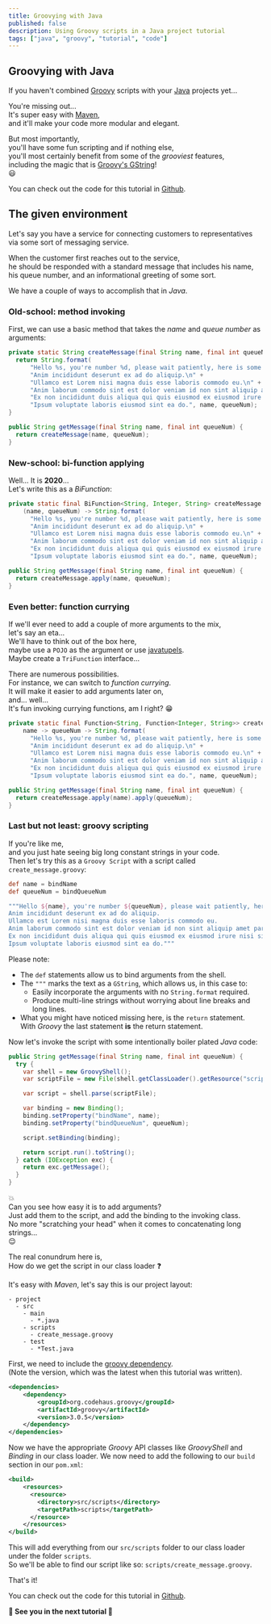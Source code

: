 ```yaml
---
title: Groovying with Java
published: false
description: Using Groovy scripts in a Java project tutorial
tags: ["java", "groovy", "tutorial", "code"]
---
```


## Groovying with Java

If you haven't combined [Groovy](https://groovy-lang.org/) scripts with your [Java](https://www.java.com/)
projects yet...

You're missing out...</br>
It's super easy with [Maven](https://maven.apache.org/),</br>
and it'll make your code more modular and elegant.

But most importantly,</br>
you'll have some fun scripting and if nothing else,</br>
you'll most certainly benefit from some of the *grooviest* features,</br>
including the magic that is [Groovy's GString](https://groovy-lang.org/syntax.html#all-strings)!</br>
:smiley:

You can check out the code for this tutorial in [Github][0].

## The given environment

Let's say you have a service for connecting customers to representatives via some sort of messaging service.

When the customer first reaches out to the service,</br>
he should be responded with a standard message that includes his name,
his queue number, and an informational greeting of some sort.

We have a couple of ways to accomplish that in *Java*.</br>

### Old-school: method invoking

First, we can use a basic method that takes the *name* and *queue number* as arguments:

```java
private static String createMessage(final String name, final int queueNum) {
  return String.format(
      "Hello %s, you're number %d, please wait patiently, here is some info:\n" +
      "Anim incididunt deserunt ex ad do aliquip.\n" +
      "Ullamco est Lorem nisi magna duis esse laboris commodo eu.\n" +
      "Anim laborum commodo sint est dolor veniam id non sint aliquip amet pariatur.\n" +
      "Ex non incididunt duis aliqua qui quis eiusmod ex eiusmod irure nisi sint anim.\n" +
      "Ipsum voluptate laboris eiusmod sint ea do.", name, queueNum);
}

public String getMessage(final String name, final int queueNum) {
  return createMessage(name, queueNum);
}
```

### New-school: bi-function applying

Well... It is **2020**...</br>
Let's write this as a *BiFunction*:

```java
private static final BiFunction<String, Integer, String> createMessage =
    (name, queueNum) -> String.format(
      "Hello %s, you're number %d, please wait patiently, here is some info:\n" +
      "Anim incididunt deserunt ex ad do aliquip.\n" +
      "Ullamco est Lorem nisi magna duis esse laboris commodo eu.\n" +
      "Anim laborum commodo sint est dolor veniam id non sint aliquip amet pariatur.\n" +
      "Ex non incididunt duis aliqua qui quis eiusmod ex eiusmod irure nisi sint anim.\n" +
      "Ipsum voluptate laboris eiusmod sint ea do.", name, queueNum);

public String getMessage(final String name, final int queueNum) {
  return createMessage.apply(name, queueNum);
}
```

### Even better: function currying

If we'll ever need to add a couple of more arguments to the mix,</br>
let's say an eta...</br>
We'll have to think out of the box here,</br>
maybe use a `POJO` as the argument or use [javatupels](https://www.javatuples.org/).</br>
Maybe create a `TriFunction` interface...

There are numerous possibilities.</br>
For instance, we can switch to *function currying*.</br>
It will make it easier to add arguments later on,</br>
and... well...</br>
It's fun invoking currying functions, am I right? :grin:

```java
private static final Function<String, Function<Integer, String>> createMessage =
    name -> queueNum -> String.format(
      "Hello %s, you're number %d, please wait patiently, here is some info:\n" +
      "Anim incididunt deserunt ex ad do aliquip.\n" +
      "Ullamco est Lorem nisi magna duis esse laboris commodo eu.\n" +
      "Anim laborum commodo sint est dolor veniam id non sint aliquip amet pariatur.\n" +
      "Ex non incididunt duis aliqua qui quis eiusmod ex eiusmod irure nisi sint anim.\n" +
      "Ipsum voluptate laboris eiusmod sint ea do.", name, queueNum);

public String getMessage(final String name, final int queueNum) {
  return createMessage.apply(name).apply(queueNum);
}
```

### Last but not least: groovy scripting

If you're like me,</br>
and you just hate seeing big long constant strings in your code.</br>
Then let's try this as a `Groovy Script` with a script called `create_message.groovy`:

```groovy
def name = bindName
def queueNum = bindQueueNum

"""Hello ${name}, you're number ${queueNum}, please wait patiently, here is some info:
Anim incididunt deserunt ex ad do aliquip.
Ullamco est Lorem nisi magna duis esse laboris commodo eu.
Anim laborum commodo sint est dolor veniam id non sint aliquip amet pariatur.
Ex non incididunt duis aliqua qui quis eiusmod ex eiusmod irure nisi sint anim.
Ipsum voluptate laboris eiusmod sint ea do."""
```

Please note:

- The `def` statements allow us to bind arguments from the shell.
- The `"""` marks the text as a `GString`, which allows us, in this case to:
  - Easily incorporate the arguments with no `String.format` required.
  - Produce multi-line strings without worrying about line breaks and long lines.
- What you might have noticed missing here, is the `return` statement.</br>
  With *Groovy* the last statement **is** the return statement.

Now let's invoke the script with some intentionally boiler plated *Java* code:

```java
public String getMessage(final String name, final int queueNum) {
  try {
    var shell = new GroovyShell();
    var scriptFile = new File(shell.getClassLoader().getResource("scripts/create_message.groovy").getFile());

    var script = shell.parse(scriptFile);

    var binding = new Binding();
    binding.setProperty("bindName", name);
    binding.setProperty("bindQueueNum", queueNum);

    script.setBinding(binding);

    return script.run().toString();
  } catch (IOException exc) {
    return exc.getMessage();
  }
}
```

:boom:</br>
Can you see how easy it is to add arguments?</br>
Just add them to the script, and add the binding to the invoking class.</br>
No more "scratching your head" when it comes to concatenating long strings...</br>
:relieved:

The real conundrum here is,</br>
How do we get the script in our class loader :question:

It's easy with *Maven*, let's say this is our project layout:

```text
- project
  - src
    - main
      - *.java
    - scripts
      - create_message.groovy
    - test
      - *Test.java
```

First, we need to include the [groovy dependency](https://mvnrepository.com/artifact/org.codehaus.groovy/groovy).</br>
(Note the version, which was the latest when this tutorial was written).

```xml
<dependencies>
    <dependency>
        <groupId>org.codehaus.groovy</groupId>
        <artifactId>groovy</artifactId>
        <version>3.0.5</version>
    </dependency>
</dependencies>
```

Now we have the appropriate *Groovy* API classes like *GroovyShell* and *Binding* in our class loader.
We now need to add the following to our `build` section in our `pom.xml`:

```xml
<build>
    <resources>
      <resource>
        <directory>src/scripts</directory>
        <targetPath>scripts</targetPath>
      </resource>
    </resources>
</build>
```

This will add everything from our `src/scripts` folder to our class loader under the folder `scripts`.</br>
So we'll be able to find our script like so: `scripts/create_message.groovy`.

That's it!

You can check out the code for this tutorial in [Github][0].

**:wave: See you in the next tutorial :wave:**

[0]: https://github.com/TomerFi/groovy-script-java-project-tutorial
